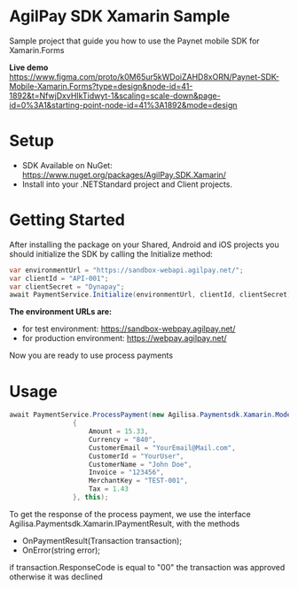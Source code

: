# AgilPay SDK Xamarin Sample
Sample project that guide you how to use the Paynet mobile SDK for Xamarin.Forms

**Live demo**
https://www.figma.com/proto/k0M65ur5kWDoiZAHD8xORN/Paynet-SDK-Mobile-Xamarin.Forms?type=design&node-id=41-1892&t=NfwjDxvHIkTidwyt-1&scaling=scale-down&page-id=0%3A1&starting-point-node-id=41%3A1892&mode=design

# Setup
 * SDK Available on NuGet: https://www.nuget.org/packages/AgilPay.SDK.Xamarin/
 * Install into your .NETStandard project and Client projects.


# Getting Started
After installing the package on your Shared, Android and iOS projects you should initialize the SDK by calling the Initialize method:
 

```csharp
var environmentUrl = "https://sandbox-webapi.agilpay.net/";
var clientId = "API-001";
var clientSecret = "Dynapay";
await PaymentService.Initialize(environmentUrl, clientId, clientSecret);
```

**The environment URLs are:**
* for test environment: https://sandbox-webpay.agilpay.net/ 
* for production environment: https://webpay.agilpay.net/ 

Now you are ready to use process payments

# Usage

```csharp
await PaymentService.ProcessPayment(new Agilisa.Paymentsdk.Xamarin.Models.PaymentRequest
                {
                    Amount = 15.33,
                    Currency = "840",
                    CustomerEmail = "YourEmail@Mail.com",
                    CustomerId = "YourUser",
                    CustomerName = "John Doe",
                    Invoice = "123456",
                    MerchantKey = "TEST-001",
                    Tax = 1.43
                }, this);
```
To get the response of the process payment, we use the interface Agilisa.Paymentsdk.Xamarin.IPaymentResult, with the methods
* OnPaymentResult(Transaction transaction);
* OnError(string error);

if transaction.ResponseCode is equal to "00" the transaction was approved otherwise it was declined

